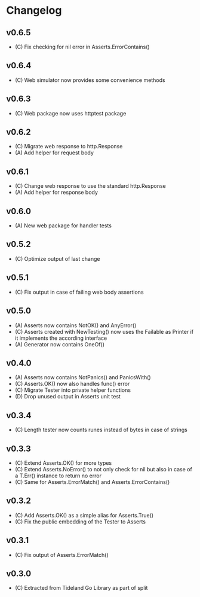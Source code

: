 # Changelog

## v0.6.5

* (C) Fix checking for nil error in Asserts.ErrorContains()

## v0.6.4

* (C) Web simulator now provides some convenience methods

## v0.6.3

* (C) Web package now uses httptest package

## v0.6.2

* (C) Migrate web response to http.Response
* (A) Add helper for request body

## v0.6.1

* (C) Change web response to use the standard http.Response
* (A) Add helper for response body

## v0.6.0

* (A) New web package for handler tests

## v0.5.2

* (C) Optimize output of last change

## v0.5.1

* (C) Fix output in case of failing web body assertions

## v0.5.0

* (A) Asserts now contains NotOK() and AnyError()
* (C) Asserts created with NewTesting() now uses the Failable as Printer if
      it implements the according interface
* (A) Generator now contains OneOf()

## v0.4.0

* (A) Asserts now contains NotPanics() and PanicsWith()
* (C) Asserts.OK() now also handles func() error
* (C) Migrate Tester into private helper functions
* (D) Drop unused output in Asserts unit test

## v0.3.4

* (C) Length tester now counts runes instead of bytes in case of strings

## v0.3.3

* (C) Extend Asserts.OK() for more types
* (C) Extend Asserts.NoError() to not only check for nil but also in case
  of a T.Err() instance to return no error
* (C) Same for Asserts.ErrorMatch() and Asserts.ErrorContains()

## v0.3.2

* (C) Add Asserts.OK() as a simple alias for Asserts.True()
* (C) Fix the public embedding of the Tester to Asserts

## v0.3.1

* (C) Fix output of Asserts.ErrorMatch()

## v0.3.0

* (C) Extracted from Tideland Go Library as part of split

